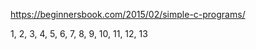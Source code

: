 https://beginnersbook.com/2015/02/simple-c-programs/




1, 2, 3, 4, 5, 6, 7, 8, 9, 10, 11, 12, 13



